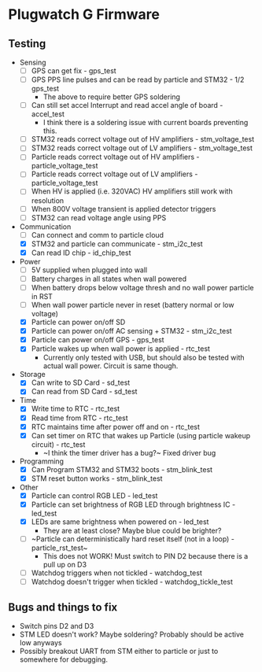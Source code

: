 Plugwatch G Firmware
====================

## Testing
- Sensing
  - [ ] GPS can get fix - gps_test
  - [ ] GPS PPS line pulses and can be read by particle and STM32 - 1/2 gps_test
    - The above to require better GPS soldering
  - [ ] Can still set accel Interrupt and read accel angle of board - accel_test
    - I think there is a soldering issue with current boards preventing this.
  - [ ] STM32 reads correct voltage out of HV amplifiers - stm_voltage_test
  - [ ] STM32 reads correct voltage out of LV amplifiers - stm_voltage_test
  - [ ] Particle reads correct voltage out of HV amplifiers - particle_voltage_test
  - [ ] Particle reads correct voltage out of LV amplifiers - particle_voltage_test
  - [ ] When HV is applied (i.e. 320VAC) HV amplifiers still work with resolution
  - [ ] When 800V voltage transient is applied detector triggers
  - [ ] STM32 can read voltage angle using PPS
- Communication
  - [ ] Can connect and comm to particle cloud
  - [x] STM32 and particle can communicate - stm_i2c_test
  - [x] Can read ID chip - id_chip_test
- Power
  - [ ] 5V supplied when plugged into wall
  - [ ] Battery charges in all states when wall powered
  - [ ] When battery drops below voltage thresh and no wall power particle in RST
  - [ ] When wall power particle never in reset (battery normal or low voltage)
  - [x] Particle can power on/off SD
  - [x] Particle can power on/off AC sensing + STM32 - stm_i2c_test
  - [x] Particle can power on/off GPS - gps_test
  - [x] Particle wakes up when wall power is applied - rtc_test
    - Currently only tested with USB, but should also be tested with actual wall power. Circuit is same though.
- Storage
  - [x] Can write to SD Card - sd_test
  - [x] Can read from SD Card - sd_test
- Time
  - [x] Write time to RTC - rtc_test
  - [x] Read time from RTC - rtc_test
  - [x] RTC maintains time after power off and on - rtc_test
  - [x] Can set timer on RTC that wakes up Particle (using particle wakeup circuit) - rtc_test
    - ~I think the timer driver has a bug?~ Fixed driver bug
- Programming
  - [x] Can Program STM32 and STM32 boots - stm_blink_test
  - [x] STM reset button works - stm_blink_test
- Other
  - [x] Particle can control RGB LED - led_test
  - [x] Particle can set brightness of RGB LED through brightness IC - led_test
  - [x] LEDs are same brightness when powered on - led_test
    - They are at least close? Maybe blue could be brighter?
  - [ ] ~Particle can deterministically hard reset itself (not in a loop) - particle_rst_test~
    - This does not WORK! Must switch to PIN D2 because there is a pull up on D3
  - [ ] Watchdog triggers when not tickled - watchdog_test
  - [ ] Watchdog doesn't trigger when tickled - watchdog_tickle_test

## Bugs and things to fix
 - Switch pins D2 and D3
 - STM LED doesn't work? Maybe soldering? Probably should be active low anyways
 - Possibly breakout UART from STM either to particle or just to somewhere for debugging.
